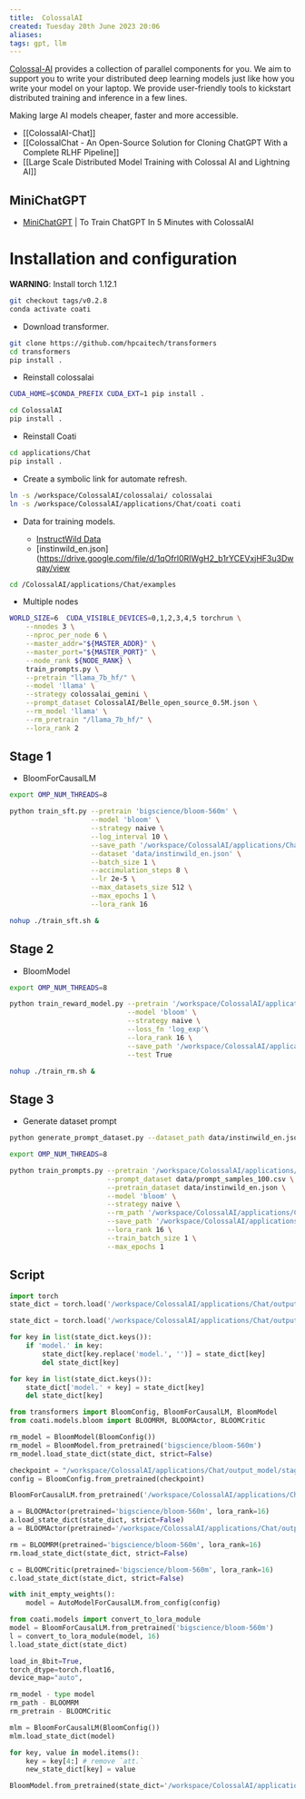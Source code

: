 ```yaml
---
title:  ColossalAI
created: Tuesday 20th June 2023 20:06
aliases: 
tags: gpt, llm 
---
```

[Colossal-AI](https://github.com/hpcaitech/ColossalAI) provides a collection of parallel components for you. We aim to support you to write your distributed deep learning models just like how you write your model on your laptop. We provide user-friendly tools to kickstart distributed training and inference in a few lines.

Making large AI models cheaper, faster and more accessible.

- [[ColossalAI-Chat]]
- [[ColossalChat - An Open-Source Solution for Cloning ChatGPT With a Complete RLHF Pipeline]]
- [[Large Scale Distributed Model Training with Colossal AI and Lightning AI]]
## MiniChatGPT

- [MiniChatGPT](https://github.com/juncongmoo/minichatgpt) | To Train ChatGPT In 5 Minutes with ColossalAI
# Installation and configuration

**WARNING**: Install torch 1.12.1

```bash
git checkout tags/v0.2.8
conda activate coati
```

- Download transformer.

```bash
git clone https://github.com/hpcaitech/transformers
cd transformers
pip install .
```

- Reinstall colossalai

```bash
CUDA_HOME=$CONDA_PREFIX CUDA_EXT=1 pip install .

cd ColossalAI
pip install .
```

- Reinstall Coati

```bash
cd applications/Chat
pip install .
```

- Create a symbolic link for automate refresh.

```bash
ln -s /workspace/ColossalAI/colossalai/ colossalai
ln -s /workspace/ColossalAI/applications/Chat/coati coati
```

- Data for training models.

	- [InstructWild Data](https://github.com/XueFuzhao/InstructionWild/tree/main/data)
	- [instinwild_en.json](https://drive.google.com/file/d/1qOfrl0RIWgH2_b1rYCEVxjHF3u3Dwqay/view

```bash
cd /ColossalAI/applications/Chat/examples
```

- Multiple nodes

```bash
WORLD_SIZE=6  CUDA_VISIBLE_DEVICES=0,1,2,3,4,5 torchrun \
    --nnodes 3 \
    --nproc_per_node 6 \
    --master_addr="${MASTER_ADDR}" \
    --master_port="${MASTER_PORT}" \
    --node_rank ${NODE_RANK} \
    train_prompts.py \
    --pretrain "llama_7b_hf/" \
    --model 'llama' \
    --strategy colossalai_gemini \
    --prompt_dataset ColossalAI/Belle_open_source_0.5M.json \
    --rm_model 'llama' \
    --rm_pretrain "/llama_7b_hf/" \
    --lora_rank 2
```
## Stage 1

- BloomForCausalLM

```bash
export OMP_NUM_THREADS=8

python train_sft.py --pretrain 'bigscience/bloom-560m' \
                    --model 'bloom' \
                    --strategy naive \
                    --log_interval 10 \
                    --save_path '/workspace/ColossalAI/applications/Chat/output_model/stage_1' \
                    --dataset 'data/instinwild_en.json' \
                    --batch_size 1 \
                    --accimulation_steps 8 \
                    --lr 2e-5 \
                    --max_datasets_size 512 \
                    --max_epochs 1 \
                    --lora_rank 16

nohup ./train_sft.sh &
```
## Stage 2

- BloomModel

```bash
export OMP_NUM_THREADS=8

python train_reward_model.py --pretrain '/workspace/ColossalAI/applications/Chat/output_model/stage_1' \
                             --model 'bloom' \
                             --strategy naive \
                             --loss_fn 'log_exp'\
                             --lora_rank 16 \
                             --save_path '/workspace/ColossalAI/applications/Chat/output_model/stage_2/rmstatic.pt' \
                             --test True

nohup ./train_rm.sh &
```
## Stage 3

- Generate dataset prompt

```bash
python generate_prompt_dataset.py --dataset_path data/instinwild_en.json --save_path ./data/prompt_samples_100.csv --sample_size 100

export OMP_NUM_THREADS=8

python train_prompts.py --pretrain '/workspace/ColossalAI/applications/Chat/output_model/stage_1' \
                        --prompt_dataset data/prompt_samples_100.csv \
                        --pretrain_dataset data/instinwild_en.json \
                        --model 'bloom' \
                        --strategy naive \
                        --rm_path '/workspace/ColossalAI/applications/Chat/output_model/stage_2/rmstatic.pt'\
                        --save_path '/workspace/ColossalAI/applications/Chat/output_model/stage_3/rf_model.pt' \
                        --lora_rank 16 \
                        --train_batch_size 1 \
                        --max_epochs 1

```
## Script

```python
import torch
state_dict = torch.load('/workspace/ColossalAI/applications/Chat/output_model/stage_2/rmstatic.pt', map_location=torch.device('cpu'))

state_dict = torch.load('/workspace/ColossalAI/applications/Chat/output_model/stage_1.pt', map_location=torch.device('cpu'))

for key in list(state_dict.keys()):
    if 'model.' in key:
        state_dict[key.replace('model.', '')] = state_dict[key]
        del state_dict[key]

for key in list(state_dict.keys()):
    state_dict['model.' + key] = state_dict[key]
    del state_dict[key]

from transformers import BloomConfig, BloomForCausalLM, BloomModel
from coati.models.bloom import BLOOMRM, BLOOMActor, BLOOMCritic

rm_model = BloomModel(BloomConfig())
rm_model = BloomModel.from_pretrained('bigscience/bloom-560m')
rm_model.load_state_dict(state_dict, strict=False)

checkpoint = "/workspace/ColossalAI/applications/Chat/output_model/stage_2/rmstatic.pt"
config = BloomConfig.from_pretrained(checkpoint)

BloomForCausalLM.from_pretrained('/workspace/ColossalAI/applications/Chat/output_model/stage_1')

a = BLOOMActor(pretrained='bigscience/bloom-560m', lora_rank=16)
a.load_state_dict(state_dict, strict=False)
a = BLOOMActor(pretrained='/workspace/ColossalAI/applications/Chat/output_model/stage_1')

rm = BLOOMRM(pretrained='bigscience/bloom-560m', lora_rank=16)
rm.load_state_dict(state_dict, strict=False)

c = BLOOMCritic(pretrained='bigscience/bloom-560m', lora_rank=16)
c.load_state_dict(state_dict, strict=False)

with init_empty_weights():
    model = AutoModelForCausalLM.from_config(config)

from coati.models import convert_to_lora_module
model = BloomForCausalLM.from_pretrained('bigscience/bloom-560m')
l = convert_to_lora_module(model, 16)
l.load_state_dict(state_dict)

load_in_8bit=True,
torch_dtype=torch.float16,
device_map="auto",

rm_model - type model
rm_path - BLOOMRM
rm_pretrain - BLOOMCritic

mlm = BloomForCausalLM(BloomConfig())
mlm.load_state_dict(model)

for key, value in model.items():
    key = key[4:] # remove `att.`
    new_state_dict[key] = value

BloomModel.from_pretrained(state_dict='/workspace/ColossalAI/applications/Chat/output_model/stage_2/rmstatic.pt', from_tf=True)
```


